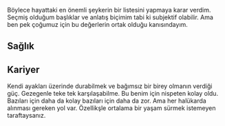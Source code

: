 Böylece hayattaki en önemli şeykerin bir listesini yapmaya karar verdim. Seçmiş olduğum başlıklar ve anlatış biçimim tabi ki subjektif olabilir. Ama ben pek çoğumuz için bu değerlerin ortak olduğu kanısındayım.


## Sağlık

## Kariyer
Kendi ayakları üzerinde durabilmek ve bağımsız bir birey olmanın verdiği güç. 
Gezegenle teke tek karşılaşabilme.
Bu benim için nispeten kolay oldu. Bazıları için daha da kolay bazıları için daha da zor. Ama her halükarda alınması gereken yol var. Özellikşle ortalama bir yaşam sürmek istemeyen taraftaysanız. 
